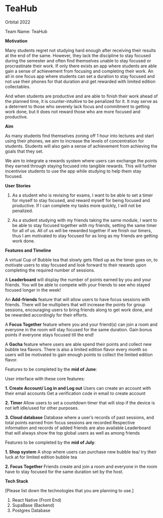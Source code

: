 # TeaHub
Orbital 2022

Team Name: TeaHub

**Motivation** 

Many students regret not studying hard enough after receiving their results at the end of the same. However, they lack the discipline to stay focused during the semester and often find themselves unable to stay focused or procrastinate their work. If only there exists an app where students are able gain a sense of achievement from focusing and completing their work. An all in one focus app where students can set a duration to stay focused and not use their phones for that duration and get rewarded with limited edition collectables. 

And when students are productive and are able to finish their work ahead of the planned time, it is counter-intuitive to be penalized for it. It may serve as a deterrent to those who severely lack focus and commitment to getting work done, but it does not reward those who are more focused and productive.

**Aim**

As many students find themselves zoning off 1 hour into lectures and start using their phones, we aim to increase the levels of concentration for students. Students will also gain a sense of achievement from achieving the goals that they set. 

We aim to integrate a rewards system where users can exchange the points they earned through staying focused into tangible rewards. This will further incentivise students to use the app while studying to help them stay focused. 

**User Stories**

1. As a student who is revising for exams, I want to be able to set a timer for myself to stay focused, and reward myself for being focused and productive. If I can complete my tasks more quickly, I will not be penalized. 

2. As a student studying with my friends taking the same module, I want to be able to stay focused together with my friends, setting the same timer for all of us. All of us will be rewarded together if we finish our timers, thus I am motivated to stay focused for as long as my friends are getting work done.


**Features and Timeline**

A virtual Cup of Bubble tea that slowly gets filled up as the timer goes on, to motivate users to stay focused and look forward to their rewards upon completing the required number of sessions. 

A **Leaderboard** will display the number of points earned by you and your friends. You will be able to compete with your friends to see who stayed focused longer in the week!

An **Add-friends** feature that will allow users to have focus sessions with friends. There will be multipliers that will increase the points for group sessions, encouraging users to bring friends along to get work done, and be rewarded accordingly for their efforts.

A **Focus Together** feature where you and your friend(s) can join a room and everyone in the room will stay focused for the same duration. Gain bonus points if everyone stays focused till the end!

A **Gacha** feature where users are able spend their points and collect new bubble tea flavors. There is also a limited edition flavor every month so users will be motivated to gain enough points to collect the limited edition flavor. 

Features to be completed by the **mid of June**: 

User interface with these core features:

**1. Create Account/ Log in and Log out**
Users can create an account with their email accounts 
Get a verification code in email to create account

**2. Timer** 
Allow users to set a countdown timer that will stop if the device is not left idle/used for other purposes.

**3. Cloud database**
Database where a user’s records of past sessions, and total points earned from focus sessions are recorded
Respective information and records of added friends are also available
Leaderboard that will always show the top global users as well as among friends

Features to be completed by the **mid of July**: 

**1. Shop system**
A shop where users can purchase new bubble tea/ try their luck at for limited edition bubble tea

**2. Focus Together**
Friends create and join a room and everyone in the room have to stay focused for the same duration set by the host. 



**Tech Stack**

[Please list down the technologies that you are planning to use.]
1. React Native (Front End) 
2. SupaBase (Backend) 
3. Postgres Database 
